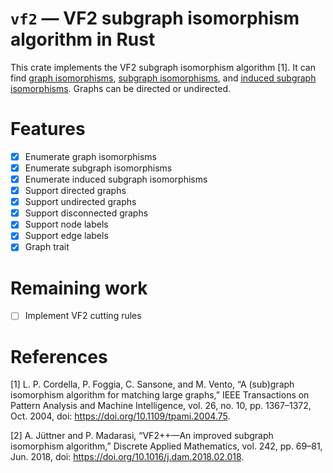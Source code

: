 # `vf2` — VF2 subgraph isomorphism algorithm in Rust

This crate implements the VF2 subgraph isomorphism algorithm [1].
It can find
[graph isomorphisms](https://en.wikipedia.org/wiki/Graph_isomorphism),
[subgraph isomorphisms](https://en.wikipedia.org/wiki/Subgraph_isomorphism_problem),
and [induced subgraph isomorphisms](https://en.wikipedia.org/wiki/Induced_subgraph_isomorphism_problem).
Graphs can be directed or undirected.

# Features

- [x] Enumerate graph isomorphisms
- [x] Enumerate subgraph isomorphisms
- [x] Enumerate induced subgraph isomorphisms
- [x] Support directed graphs
- [x] Support undirected graphs
- [x] Support disconnected graphs
- [x] Support node labels
- [x] Support edge labels
- [x] Graph trait

# Remaining work

- [ ] Implement VF2 cutting rules

# References

[1] L. P. Cordella, P. Foggia, C. Sansone, and M. Vento,
“A (sub)graph isomorphism algorithm for matching large graphs,”
IEEE Transactions on Pattern Analysis and Machine Intelligence, vol. 26, no. 10, pp. 1367–1372,
Oct. 2004, doi: https://doi.org/10.1109/tpami.2004.75.

[2] A. Jüttner and P. Madarasi,
“VF2++—An improved subgraph isomorphism algorithm,”
Discrete Applied Mathematics, vol. 242, pp. 69–81,
Jun. 2018, doi: https://doi.org/10.1016/j.dam.2018.02.018.
